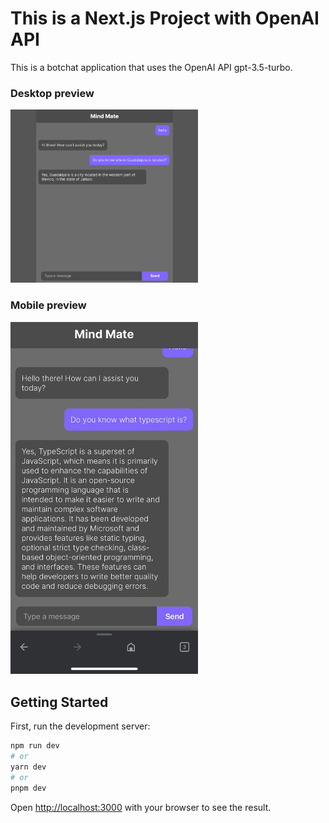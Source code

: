 # This is a Next.js Project with OpenAI API

This is a botchat application that uses the OpenAI API gpt-3.5-turbo.

### Desktop preview

<img src="public/desktop-preview.png" alt="alt text" width="300" height="auto">

### Mobile preview

<img src="public/mobile-preview.jpeg" alt="alt text" width="300" height="auto">

## Getting Started

First, run the development server:

```bash
npm run dev
# or
yarn dev
# or
pnpm dev
```

Open [http://localhost:3000](http://localhost:3000) with your browser to see the result.
